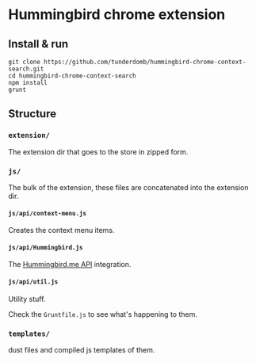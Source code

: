 Hummingbird chrome extension
====

## Install & run

    git clone https://github.com/tunderdomb/hummingbird-chrome-context-search.git
    cd hummingbird-chrome-context-search
    npm install
    grunt

## Structure

### `extension/`

The extension dir that goes to the store in zipped form.

### `js/`

The bulk of the extension, these files are concatenated into the
extension dir.

#### `js/api/context-menu.js`

Creates the context menu items.

#### `js/api/Hummingbird.js`

The [Hummingbird.me API](https://www.mashape.com/vikhyat/hummingbird-v1#!endpoint-Authenticate) integration.

#### `js/api/util.js`

Utility stuff.

Check the `Gruntfile.js` to see what's happening to them.

### `templates/`

dust files and compiled js templates of them.